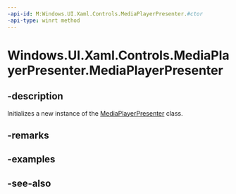 ```yaml
---
-api-id: M:Windows.UI.Xaml.Controls.MediaPlayerPresenter.#ctor
-api-type: winrt method
---
```


<!-- Method syntax
public MediaPlayerPresenter()
-->

# Windows.UI.Xaml.Controls.MediaPlayerPresenter.MediaPlayerPresenter

## -description
Initializes a new instance of the [MediaPlayerPresenter](mediaplayerpresenter.md) class.


## -remarks

## -examples

## -see-also
